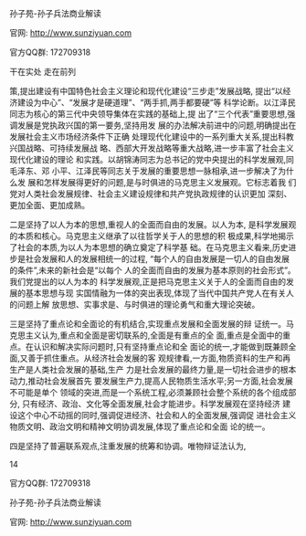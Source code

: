 孙子苑-孙子兵法商业解读

官网: http://www.sunziyuan.com

官方QQ群: 172709318

干在实处 走在前列

策,提出建设有中国特色社会主义理论和现代化建设“三步走”发展战略,
提出“以经济建设为中心”、“发展才是硬道理”、“两手抓,两手都要硬”等
科学论断。以江泽民同志为核心的第三代中央领导集体在实践的基础上,提
出了“三个代表”重要思想,强调发展是党执政兴国的第一要务,坚持用发
展的办法解决前进中的问题,明确提出在发展社会主义市场经济条件下正确
处理现代化建设中的一系列重大关系,提出科教兴国战略、可持续发展战
略、西部大开发战略等重大战略,进一步丰富了社会主义现代化建设的理论
和实践。以胡锦涛同志为总书记的党中央提出的科学发展观,同毛泽东、邓
小平、江泽民等同志关于发展的重要思想一脉相承,进一步解决了为什么发
展和怎样发展得更好的问题,是与时俱进的马克思主义发展观。它标志着我
们党对人类社会发展规律、社会主义建设规律和共产党执政规律的认识更加
深刻、更加全面、更加成熟。

二是坚持了以人为本的思想,重视人的全面而自由的发展。以人为本,
是科学发展观的本质和核心。马克思主义继承了以往哲学关于人的思想的积
极成果,科学地揭示了社会的本质,为以人为本思想的确立奠定了科学基
础。在马克思主义看来,历史进步是社会发展和人的发展相统一的过程,
“每个人的自由发展是一切人的自由发展的条件”,未来的新社会是“以每个
人的全面而自由的发展为基本原则的社会形式”。我们党提出的以人为本的
科学发展观,正是把马克思主义关于人的全面而自由的发展的基本思想与现
实国情融为一体的突出表现,体现了当代中国共产党人在有关人的问题上解
放思想、实事求是、与时俱进的理论勇气和重大理论突破。

三是坚持了重点论和全面论的有机结合,实现重点发展和全面发展的辩
证统一。马克思主义认为,重点和全面是密切联系的,全面是有重点的全
面,重点是全面中的重点。在认识和解决实际问题时,只有坚持重点论和全
面论的统一,才能做到既兼顾全面,又善于抓住重点。从经济社会发展的客
观规律看,一方面,物质资料的生产和再生产是人类社会发展的基础,生产
力是社会发展的最终力量,是一切社会进步的根本动力,推动社会发展首先
要发展生产力,提高人民物质生活水平;另一方面,社会发展不可能是单个
领域的突进,而是一个系统工程,必须兼顾社会整个系统的各个组成部分,
只有经济、政治、文化等全面发展,社会才能进步。科学发展观在坚持经济
建设这个中心不动摇的同时,强调促进经济、社会和人的全面发展,强调促
进社会主义物质文明、政治文明和精神文明协调发展,体现了重点论和全面
论的统一。

四是坚持了普遍联系观点,注重发展的统筹和协调。唯物辩证法认为,

14

官方QQ群: 172709318

孙子苑-孙子兵法商业解读

官网: http://www.sunziyuan.com